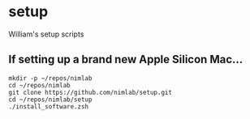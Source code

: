 # setup
William's setup scripts

## If setting up a brand new Apple Silicon Mac...
```
mkdir -p ~/repos/nimlab
cd ~/repos/nimlab
git clone https://github.com/nimlab/setup.git
cd ~/repos/nimlab/setup
./install_software.zsh
```
